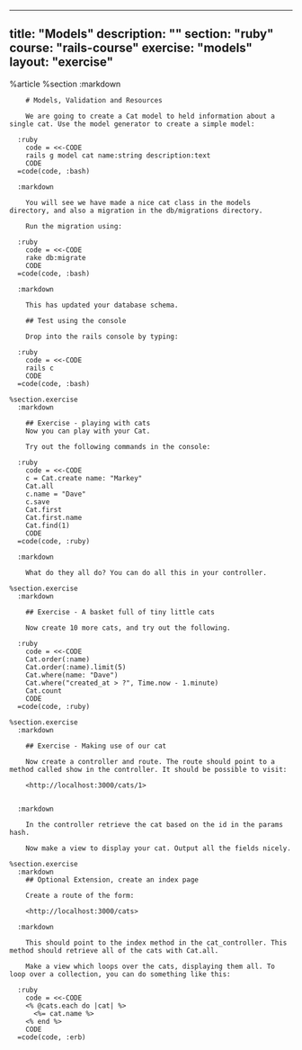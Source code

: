 ---
  title: "Models"
  description: ""
  section: "ruby"
  course: "rails-course"
  exercise: "models"
  layout: "exercise"
  ---
  
  
  %article
    %section
      :markdown
  
        # Models, Validation and Resources
  
        We are going to create a Cat model to held information about a single cat. Use the model generator to create a simple model:
  
      :ruby
        code = <<-CODE
        rails g model cat name:string description:text
        CODE
      =code(code, :bash)
  
      :markdown
  
        You will see we have made a nice cat class in the models directory, and also a migration in the db/migrations directory.
  
        Run the migration using:
  
      :ruby
        code = <<-CODE
        rake db:migrate
        CODE
      =code(code, :bash)
  
      :markdown
  
        This has updated your database schema.
  
        ## Test using the console
  
        Drop into the rails console by typing:
  
      :ruby
        code = <<-CODE
        rails c
        CODE
      =code(code, :bash)
  
    %section.exercise
      :markdown
  
        ## Exercise - playing with cats
        Now you can play with your Cat.
  
        Try out the following commands in the console:
  
      :ruby
        code = <<-CODE
        c = Cat.create name: "Markey"
        Cat.all
        c.name = "Dave"
        c.save
        Cat.first
        Cat.first.name
        Cat.find(1)
        CODE
      =code(code, :ruby)
  
      :markdown
  
        What do they all do? You can do all this in your controller.
  
    %section.exercise
      :markdown
  
        ## Exercise - A basket full of tiny little cats
  
        Now create 10 more cats, and try out the following.
  
      :ruby
        code = <<-CODE
        Cat.order(:name)
        Cat.order(:name).limit(5)
        Cat.where(name: "Dave")
        Cat.where("created_at > ?", Time.now - 1.minute)
        Cat.count
        CODE
      =code(code, :ruby)
  
    %section.exercise
      :markdown
  
        ## Exercise - Making use of our cat
  
        Now create a controller and route. The route should point to a method called show in the controller. It should be possible to visit:
  
        <http://localhost:3000/cats/1>
  
  
      :markdown
  
        In the controller retrieve the cat based on the id in the params hash.
  
        Now make a view to display your cat. Output all the fields nicely.
  
    %section.exercise
      :markdown
        ## Optional Extension, create an index page
  
        Create a route of the form:
  
        <http://localhost:3000/cats>
  
      :markdown
  
        This should point to the index method in the cat_controller. This method should retrieve all of the cats with Cat.all.
  
        Make a view which loops over the cats, displaying them all. To loop over a collection, you can do something like this:
  
      :ruby
        code = <<-CODE
        <% @cats.each do |cat| %>
          <%= cat.name %>
        <% end %>
        CODE
      =code(code, :erb)
  
  